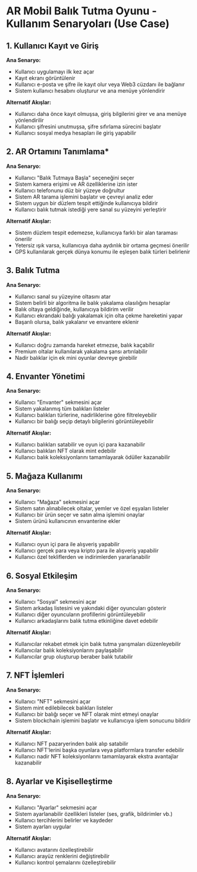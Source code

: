 # AR Mobil Balık Tutma Oyunu - Kullanım Senaryoları (Use Case)

## 1. Kullanıcı Kayıt ve Giriş

**Ana Senaryo:**

- Kullanıcı uygulamayı ilk kez açar
- Kayıt ekranı görüntülenir
- Kullanıcı e-posta ve şifre ile kayıt olur veya Web3 cüzdanı ile bağlanır
- Sistem kullanıcı hesabını oluşturur ve ana menüye yönlendirir

**Alternatif Akışlar:**

- Kullanıcı daha önce kayıt olmuşsa, giriş bilgilerini girer ve ana menüye yönlendirilir
- Kullanıcı şifresini unutmuşsa, şifre sıfırlama sürecini başlatır
- Kullanıcı sosyal medya hesapları ile giriş yapabilir

## 2. AR Ortamını Tanımlama*

**Ana Senaryo:**

- Kullanıcı "Balık Tutmaya Başla" seçeneğini seçer
- Sistem kamera erişimi ve AR özelliklerine izin ister
- Kullanıcı telefonunu düz bir yüzeye doğrultur
- Sistem AR tarama işlemini başlatır ve çevreyi analiz eder
- Sistem uygun bir düzlem tespit ettiğinde kullanıcıya bildirir
- Kullanıcı balık tutmak istediği yere sanal su yüzeyini yerleştirir

**Alternatif Akışlar:**

- Sistem düzlem tespit edemezse, kullanıcıya farklı bir alan taraması önerilir
- Yetersiz ışık varsa, kullanıcıya daha aydınlık bir ortama geçmesi önerilir
- GPS kullanılarak gerçek dünya konumu ile eşleşen balık türleri belirlenir

## 3. Balık Tutma

**Ana Senaryo:**

- Kullanıcı sanal su yüzeyine oltasını atar
- Sistem belirli bir algoritma ile balık yakalama olasılığını hesaplar
- Balık oltaya geldiğinde, kullanıcıya bildirim verilir
- Kullanıcı ekrandaki balığı yakalamak için olta çekme hareketini yapar
- Başarılı olursa, balık yakalanır ve envantere eklenir

**Alternatif Akışlar:**

- Kullanıcı doğru zamanda hareket etmezse, balık kaçabilir
- Premium oltalar kullanılarak yakalama şansı artırılabilir
- Nadir balıklar için ek mini oyunlar devreye girebilir

## 4. Envanter Yönetimi

**Ana Senaryo:**

- Kullanıcı "Envanter" sekmesini açar
- Sistem yakalanmış tüm balıkları listeler
- Kullanıcı balıkları türlerine, nadirliklerine göre filtreleyebilir
- Kullanıcı bir balığı seçip detaylı bilgilerini görüntüleyebilir

**Alternatif Akışlar:**

- Kullanıcı balıkları satabilir ve oyun içi para kazanabilir
- Kullanıcı balıkları NFT olarak mint edebilir
- Kullanıcı balık koleksiyonlarını tamamlayarak ödüller kazanabilir

## 5. Mağaza Kullanımı

**Ana Senaryo:**

- Kullanıcı "Mağaza" sekmesini açar
- Sistem satın alınabilecek oltalar, yemler ve özel eşyaları listeler
- Kullanıcı bir ürün seçer ve satın alma işlemini onaylar
- Sistem ürünü kullanıcının envanterine ekler

**Alternatif Akışlar:**

- Kullanıcı oyun içi para ile alışveriş yapabilir
- Kullanıcı gerçek para veya kripto para ile alışveriş yapabilir
- Kullanıcı özel tekliflerden ve indirimlerden yararlanabilir

## 6. Sosyal Etkileşim

**Ana Senaryo:**

- Kullanıcı "Sosyal" sekmesini açar
- Sistem arkadaş listesini ve yakındaki diğer oyuncuları gösterir
- Kullanıcı diğer oyuncuların profillerini görüntüleyebilir
- Kullanıcı arkadaşlarını balık tutma etkinliğine davet edebilir

**Alternatif Akışlar:**

- Kullanıcılar rekabet etmek için balık tutma yarışmaları düzenleyebilir
- Kullanıcılar balık koleksiyonlarını paylaşabilir
- Kullanıcılar grup oluşturup beraber balık tutabilir

## 7. NFT İşlemleri

**Ana Senaryo:**

- Kullanıcı "NFT" sekmesini açar
- Sistem mint edilebilecek balıkları listeler
- Kullanıcı bir balığı seçer ve NFT olarak mint etmeyi onaylar
- Sistem blockchain işlemini başlatır ve kullanıcıya işlem sonucunu bildirir

**Alternatif Akışlar:**

- Kullanıcı NFT pazaryerinden balık alıp satabilir
- Kullanıcı NFT'lerini başka oyunlara veya platformlara transfer edebilir
- Kullanıcı nadir NFT koleksiyonlarını tamamlayarak ekstra avantajlar kazanabilir

## 8. Ayarlar ve Kişiselleştirme

**Ana Senaryo:**

- Kullanıcı "Ayarlar" sekmesini açar
- Sistem ayarlanabilir özellikleri listeler (ses, grafik, bildirimler vb.)
- Kullanıcı tercihlerini belirler ve kaydeder
- Sistem ayarları uygular

**Alternatif Akışlar:**

- Kullanıcı avatarını özelleştirebilir
- Kullanıcı arayüz renklerini değiştirebilir
- Kullanıcı kontrol şemalarını özelleştirebilir
